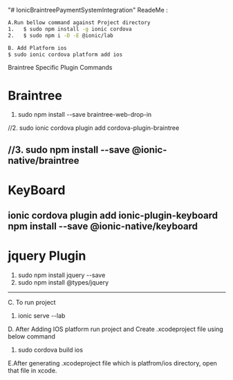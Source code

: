 "# IonicBraintreePaymentSystemIntegration" 
ReadeMe :

```bash
A.Run bellow command against Project directory 
1.   $ sudo npm install -g ionic cordova
2.   $ sudo npm i -D -E @ionic/lab

B. Add Platform ios
$ sudo ionic cordova platform add ios

```

Braintree Specific Plugin Commands

Braintree
=========================================
1. sudo npm install --save braintree-web-drop-in

//2. sudo ionic cordova plugin add cordova-plugin-braintree

//3. sudo npm install --save @ionic-native/braintree
------------------------------------------------------------------------------

KeyBoard
=============================================
ionic cordova plugin add ionic-plugin-keyboard
npm install --save @ionic-native/keyboard
-------------------------------------------------------------------------------

jquery Plugin
=================================
1. sudo npm install jquery --save
2. sudo npm install @types/jquery

----------------------------------------------------------------------------



C. To run project 
1. ionic serve --lab

D. After Adding IOS platform run project and Create .xcodeproject file using below command
1. sudo cordova build ios

E.After generating .xcodeproject file which is platfrom/ios directory, open that file in xcode.
